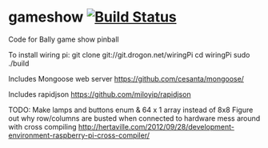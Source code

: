 # gameshow [![Build Status](https://travis-ci.org/thepoho/gameshow.svg?branch=master)](https://travis-ci.org/thepoho/gameshow)

Code for Bally game show pinball


To install wiring pi:
git clone git://git.drogon.net/wiringPi
cd wiringPi
sudo ./build

Includes Mongoose web server
https://github.com/cesanta/mongoose/

Includes rapidjson
https://github.com/miloyip/rapidjson


TODO:
Make lamps and buttons enum & 64 x 1 array instead of 8x8
Figure out why row/columns are busted when connected to hardware
mess around with cross compiling http://hertaville.com/2012/09/28/development-environment-raspberry-pi-cross-compiler/
